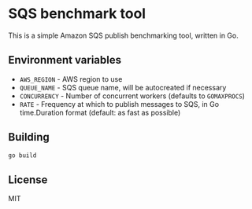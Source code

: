 SQS benchmark tool
==================

This is a simple Amazon SQS publish benchmarking tool, written in Go.

Environment variables
---------------------
* `AWS_REGION` - AWS region to use
* `QUEUE_NAME` - SQS queue name, will be autocreated if necessary
* `CONCURRENCY` - Number of concurrent workers (defaults to `GOMAXPROCS`)
* `RATE` - Frequency at which to publish messages to SQS, in Go time.Duration
  format (default: as fast as possible)

Building
--------
```sh
go build
```

License
-------
MIT
